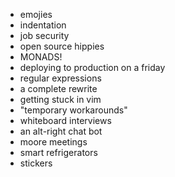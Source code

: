 
* emojies
* indentation
* job security
* open source hippies
* MONADS!
* deploying to production on a friday
* regular expressions
* a complete rewrite
* getting stuck in vim
* "temporary workarounds"
* whiteboard interviews
* an alt-right chat bot
* moore meetings
* smart refrigerators
* stickers
